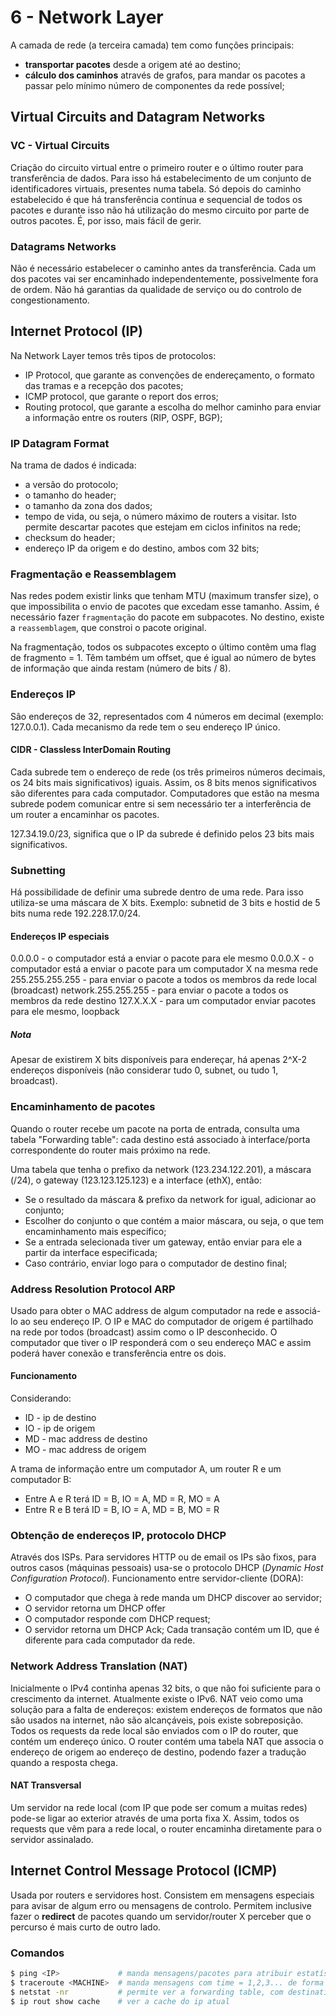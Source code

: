 # 6 - Network Layer

A camada de rede (a terceira camada) tem como funções principais:

- **transportar pacotes** desde a origem até ao destino;
- **cálculo dos caminhos** através de grafos, para mandar os pacotes a passar pelo mínimo número de componentes da rede possível;

## Virtual Circuits and Datagram Networks

### VC - Virtual Circuits

Criação do circuito virtual entre o primeiro router e o último router para transferência de dados. Para isso há estabelecimento de um conjunto de identificadores virtuais, presentes numa tabela. Só depois do caminho estabelecido é que há transferência contínua e sequencial de todos os pacotes e durante isso não há utilização do mesmo circuito por parte de outros pacotes. É, por isso, mais fácil de gerir.

### Datagrams Networks

Não é necessário estabelecer o caminho antes da transferência. Cada um dos pacotes vai ser encaminhado independentemente, possivelmente fora de ordem. Não há garantias da qualidade de serviço ou do controlo de congestionamento. 

## Internet Protocol (IP)

Na Network Layer temos três tipos de protocolos:

- IP Protocol, que garante as convenções de endereçamento, o formato das tramas e a recepção dos pacotes;
- ICMP protocol, que garante o report dos erros;
- Routing protocol, que garante a escolha do melhor caminho para enviar a informação entre os routers (RIP, OSPF, BGP);

### IP Datagram Format

Na trama de dados é indicada:
- a versão do protocolo;
- o tamanho do header;
- o tamanho da zona dos dados;
- tempo de vida, ou seja, o número máximo de routers a visitar. Isto permite descartar pacotes que estejam em ciclos infinitos na rede;
- checksum do header;
- endereço IP da origem e do destino, ambos com 32 bits;

### Fragmentação e Reassemblagem

Nas redes podem existir links que tenham MTU (maximum transfer size), o que impossibilita o envio de pacotes que excedam esse tamanho. Assim, é necessário fazer `fragmentação` do pacote em subpacotes. No destino, existe a `reassemblagem`, que constroi o pacote original.

Na fragmentação, todos os subpacotes excepto o último contêm uma flag de fragmento = 1. Têm também um offset, que é igual ao número de bytes de informação que ainda restam (número de bits / 8).

### Endereços IP

São endereços de 32, representados com 4 números em decimal (exemplo: 127.0.0.1). Cada mecanismo da rede tem o seu endereço IP único.

#### CIDR - Classless InterDomain Routing

Cada subrede tem o endereço de rede (os três primeiros números decimais, os 24 bits mais significativos) iguais. Assim, os 8 bits menos significativos são diferentes para cada computador. Computadores que estão na mesma subrede podem comunicar entre si sem necessário ter a interferência de um router a encaminhar os pacotes. 

127.34.19.0/23, significa que o IP da subrede é definido pelos 23 bits mais significativos. 

### Subnetting

Há possibilidade de definir uma subrede dentro de uma rede. Para isso utiliza-se uma máscara de X bits. Exemplo: subnetid de 3 bits e hostid de 5 bits numa rede 192.228.17.0/24. 

#### Endereços IP especiais

0.0.0.0 - o computador está a enviar o pacote para ele mesmo
0.0.0.X - o computador está a enviar o pacote para um computador X na mesma rede
255.255.255.255 - para enviar o pacote a todos os membros da rede local (broadcast)
network.255.255.255 - para enviar o pacote a todos os membros da rede destino
127.X.X.X - para um computador enviar pacotes para ele mesmo, loopback

##### Nota

Apesar de existirem X bits disponíveis para endereçar, há apenas 2^X-2 endereços disponíveis (não considerar tudo 0, subnet, ou tudo 1, broadcast).

### Encaminhamento de pacotes

Quando o router recebe um pacote na porta de entrada, consulta uma tabela "Forwarding table": cada destino está associado à interface/porta correspondente do router mais próximo na rede. 

Uma tabela que tenha o prefixo da network (123.234.122.201), a máscara (/24), o gateway (123.123.125.123) e a interface (ethX), então:
- Se o resultado da máscara & prefixo da network for igual, adicionar ao conjunto;
- Escolher do conjunto o que contém a maior máscara, ou seja, o que tem encaminhamento mais específico;
- Se a entrada selecionada tiver um gateway, então enviar para ele a partir da interface especificada;
- Caso contrário, enviar logo para o computador de destino final;

### Address Resolution Protocol ARP

Usado para obter o MAC address de algum computador na rede e associá-lo ao seu endereço IP. O IP e MAC do computador de origem é partilhado na rede por todos (broadcast) assim como o IP desconhecido. O computador que tiver o IP responderá com o seu endereço MAC e assim poderá haver conexão e transferência entre os dois. 

#### Funcionamento

Considerando:
- ID - ip de destino
- IO - ip de origem
- MD - mac address de destino
- MO - mac address de origem

A trama de informação entre um computador A, um router R e um computador B:
- Entre A e R terá ID = B, IO = A, MD = R, MO = A
- Entre R e B terá ID = B, IO = A, MD = B, MO = R

### Obtenção de endereços IP, protocolo DHCP

Através dos ISPs. Para servidores HTTP ou de email os IPs são fixos, para outros casos (máquinas pessoais) usa-se o protocolo DHCP (*Dynamic Host Configuration Protocol*). Funcionamento entre servidor-cliente (DORA):
- O computador que chega à rede manda um DHCP discover ao servidor;
- O servidor retorna um DHCP offer
- O computador responde com DHCP request;
- O servidor retorna um DHCP Ack;
Cada transação contém um ID, que é diferente para cada computador da rede.

### Network Address Translation (NAT)

Inicialmente o IPv4 continha apenas 32 bits, o que não foi suficiente para o crescimento da internet. Atualmente existe o IPv6. NAT veio como uma solução para a falta de endereços: existem endereços de formatos que não são usados na internet, não são alcançáveis, pois existe sobreposição. Todos os requests da rede local são enviados com o IP do router, que contém um endereço único. O router contém uma tabela NAT que associa o endereço de origem ao endereço de destino, podendo fazer a tradução quando a resposta chega. 

#### NAT Transversal

Um servidor na rede local (com IP que pode ser comum a muitas redes) pode-se ligar ao exterior através de uma porta fixa X. Assim, todos os requests que vêm para a rede local, o router encaminha diretamente para o servidor assinalado.

## Internet Control Message Protocol (ICMP)

Usada por routers e servidores host. Consistem em mensagens especiais para avisar de algum erro ou mensagens de controlo. Permitem inclusive fazer o **redirect** de pacotes quando um servidor/router X perceber que o percurso é mais curto de outro lado.

### Comandos

```bash
$ ping <IP>             # manda mensagens/pacotes para atribuir estatísticas ao servidor de destino
$ traceroute <MACHINE>  # manda mensagens com time = 1,2,3... de forma a traçar o percurso dos dados
$ netstat -nr           # permite ver a forwarding table, com destination, gateway, genmask...
$ ip rout show cache    # ver a cache do ip atual
```
